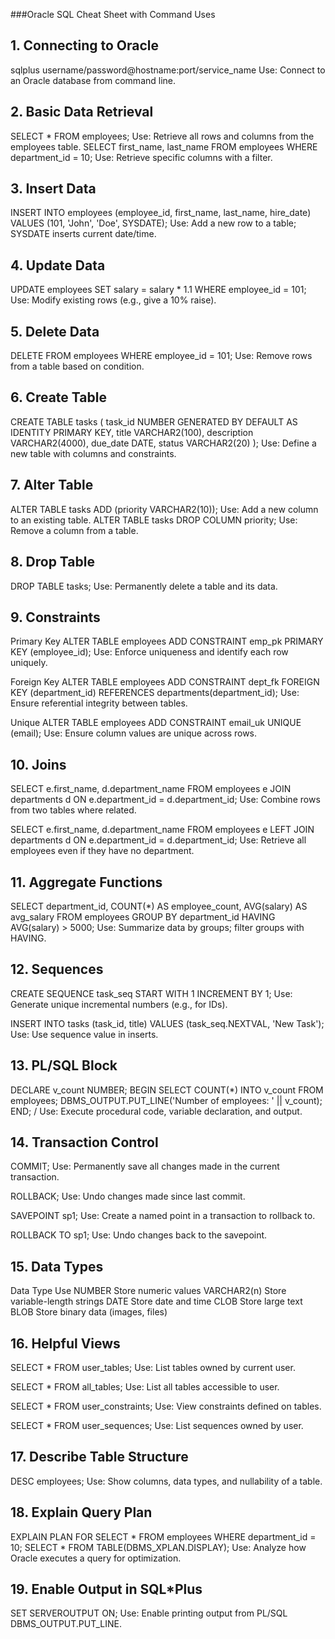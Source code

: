 ###Oracle SQL Cheat Sheet with Command Uses

## 1. Connecting to Oracle
sqlplus username/password@hostname:port/service_name
Use: Connect to an Oracle database from command line.

## 2. Basic Data Retrieval
SELECT * FROM employees;
Use: Retrieve all rows and columns from the employees table.
SELECT first_name, last_name FROM employees WHERE department_id = 10;
Use: Retrieve specific columns with a filter.

## 3. Insert Data
INSERT INTO employees (employee_id, first_name, last_name, hire_date)
VALUES (101, 'John', 'Doe', SYSDATE);
Use: Add a new row to a table; SYSDATE inserts current date/time.

## 4. Update Data
UPDATE employees SET salary = salary * 1.1 WHERE employee_id = 101;
Use: Modify existing rows (e.g., give a 10% raise).

## 5. Delete Data
DELETE FROM employees WHERE employee_id = 101;
Use: Remove rows from a table based on condition.

## 6. Create Table
CREATE TABLE tasks (
  task_id NUMBER GENERATED BY DEFAULT AS IDENTITY PRIMARY KEY,
  title VARCHAR2(100),
  description VARCHAR2(4000),
  due_date DATE,
  status VARCHAR2(20)
);
Use: Define a new table with columns and constraints.

## 7. Alter Table
ALTER TABLE tasks ADD (priority VARCHAR2(10));
Use: Add a new column to an existing table.
ALTER TABLE tasks DROP COLUMN priority;
Use: Remove a column from a table.

## 8. Drop Table
DROP TABLE tasks;
Use: Permanently delete a table and its data.

## 9. Constraints

Primary Key
ALTER TABLE employees ADD CONSTRAINT emp_pk PRIMARY KEY (employee_id);
Use: Enforce uniqueness and identify each row uniquely.

Foreign Key
ALTER TABLE employees ADD CONSTRAINT dept_fk FOREIGN KEY (department_id)
REFERENCES departments(department_id);
Use: Ensure referential integrity between tables.

Unique
ALTER TABLE employees ADD CONSTRAINT email_uk UNIQUE (email);
Use: Ensure column values are unique across rows.

## 10. Joins
SELECT e.first_name, d.department_name
FROM employees e
JOIN departments d ON e.department_id = d.department_id;
Use: Combine rows from two tables where related.

SELECT e.first_name, d.department_name
FROM employees e
LEFT JOIN departments d ON e.department_id = d.department_id;
Use: Retrieve all employees even if they have no department.

## 11. Aggregate Functions
SELECT department_id, COUNT(*) AS employee_count, AVG(salary) AS avg_salary
FROM employees
GROUP BY department_id
HAVING AVG(salary) > 5000;
Use: Summarize data by groups; filter groups with HAVING.

## 12. Sequences
CREATE SEQUENCE task_seq START WITH 1 INCREMENT BY 1;
Use: Generate unique incremental numbers (e.g., for IDs).

INSERT INTO tasks (task_id, title) VALUES (task_seq.NEXTVAL, 'New Task');
Use: Use sequence value in inserts.

## 13. PL/SQL Block
DECLARE
  v_count NUMBER;
BEGIN
  SELECT COUNT(*) INTO v_count FROM employees;
  DBMS_OUTPUT.PUT_LINE('Number of employees: ' || v_count);
END;
/
Use: Execute procedural code, variable declaration, and output.

## 14. Transaction Control
COMMIT;
Use: Permanently save all changes made in the current transaction.

ROLLBACK;
Use: Undo changes made since last commit.

SAVEPOINT sp1;
Use: Create a named point in a transaction to rollback to.

ROLLBACK TO sp1;
Use: Undo changes back to the savepoint.

## 15. Data Types
Data Type	      Use
NUMBER	        Store numeric values
VARCHAR2(n)	    Store variable-length strings
DATE	          Store date and time
CLOB	          Store large text
BLOB	          Store binary data (images, files)

## 16. Helpful Views
SELECT * FROM user_tables;
Use: List tables owned by current user.

SELECT * FROM all_tables;
Use: List all tables accessible to user.

SELECT * FROM user_constraints;
Use: View constraints defined on tables.

SELECT * FROM user_sequences;
Use: List sequences owned by user.

## 17. Describe Table Structure
DESC employees;
Use: Show columns, data types, and nullability of a table.

## 18. Explain Query Plan
EXPLAIN PLAN FOR
SELECT * FROM employees WHERE department_id = 10;
SELECT * FROM TABLE(DBMS_XPLAN.DISPLAY);
Use: Analyze how Oracle executes a query for optimization.

## 19. Enable Output in SQL*Plus
SET SERVEROUTPUT ON;
Use: Enable printing output from PL/SQL DBMS_OUTPUT.PUT_LINE.
